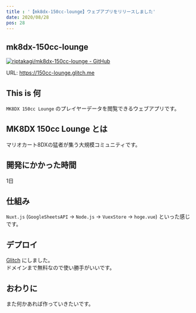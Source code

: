 ```yaml
---
title : '【mk8dx-150cc-lounge】ウェブアプリをリリースしました'
date: 2020/08/28
pos: 28
---
```


## mk8dx-150cc-lounge
[![riptakagi/mk8dx-150cc-lounge - GitHub](https://gh-card.dev/repos/riptakagi/mk8dx-150cc-lounge.svg)](https://github.com/riptakagi/mk8dx-150cc-lounge)

URL: https://150cc-lounge.glitch.me

## This is 何
`MK8DX 150cc Lounge` のプレイヤーデータを閲覧できるウェブアプリです。

## MK8DX 150cc Lounge とは
マリオカート8DXの猛者が集う大規模コミュニティです。

## 開発にかかった時間
1日

## 仕組み
`Nuxt.js` (`GoogleSheetsAPI` -> `Node.js` -> `VuexStore` -> `hoge.vue`) といった感じです。

## デプロイ
[Glitch](https://glitch.com) にしました。<br/>
ドメインまで無料なので使い勝手がいいです。

## おわりに
また何かあれば作っていきたいです。
